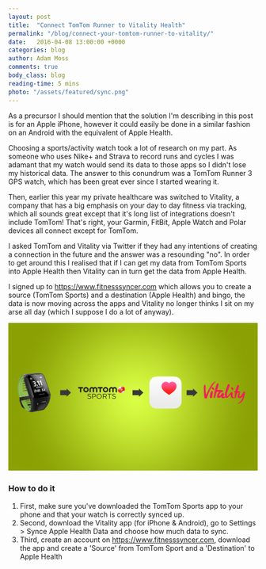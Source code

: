 ```yaml
---
layout: post
title:  "Connect TomTom Runner to Vitality Health"
permalink: "/blog/connect-your-tomtom-runner-to-vitality/"
date:   2016-04-08 13:00:00 +0000
categories: blog
author: Adam Moss
comments: true
body_class: blog
reading-time: 5 mins
photo: "/assets/featured/sync.png"
---
```


As a precursor I should mention that the solution I'm describing in this post is for an Apple iPhone, however it could easily be done in a similar fashion on an Android with the equivalent of Apple Health.

Choosing a sports/activity watch took a lot of research on my part. As someone who uses Nike+ and Strava to record runs and cycles I was adamant that my watch would send its data to those apps so I didn't lose my historical data. The answer to this conundrum was a TomTom Runner 3 GPS watch, which has been great ever since I started wearing it. 

Then, earlier this year my private healthcare was switched to Vitality, a company that has a big emphasis on your day to day fitness via tracking, which all sounds great except that it's long list of integrations doesn't include TomTom! That's right, your Garmin, FitBit, Apple Watch and Polar devices all connect except for TomTom.

I asked TomTom and Vitality via Twitter if they had any intentions of creating a connection in the future and the answer was a resounding "no". In order to get around this I realised that if I can get my data from TomTom Sports into Apple Health then Vitality can in turn get the data from Apple Health.

I signed up to https://www.fitnesssyncer.com which allows you to create a source (TomTom Sports) and a destination (Apple Health) and bingo, the data is now moving across the apps and Vitality no longer thinks I sit on my arse all day (which I suppose I do a lot of anyway).

![Finished](/assets/posts/sync.png)

### How to do it

1. First, make sure you've downloaded the TomTom Sports app to your phone and that your watch is correctly synced up.
2. Second, download the Vitality app (for iPhone & Android), go to Settings > Synce Apple Health Data and choose how much data to sync.
3. Third, create an account on https://www.fitnesssyncer.com, download the app and create a 'Source' from TomTom Sport and a 'Destination' to Apple Health



